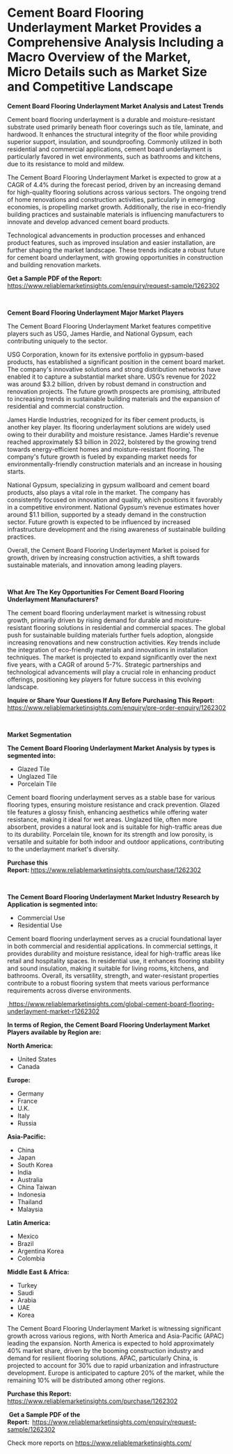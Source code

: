 <p><h1>Cement Board Flooring Underlayment Market Provides a Comprehensive Analysis Including a Macro Overview of the Market, Micro Details such as Market Size and Competitive Landscape</h1></p><p><strong>Cement Board Flooring Underlayment Market Analysis and Latest Trends</strong></p>
<p><p>Cement board flooring underlayment is a durable and moisture-resistant substrate used primarily beneath floor coverings such as tile, laminate, and hardwood. It enhances the structural integrity of the floor while providing superior support, insulation, and soundproofing. Commonly utilized in both residential and commercial applications, cement board underlayment is particularly favored in wet environments, such as bathrooms and kitchens, due to its resistance to mold and mildew.</p><p>The Cement Board Flooring Underlayment Market is expected to grow at a CAGR of 4.4% during the forecast period, driven by an increasing demand for high-quality flooring solutions across various sectors. The ongoing trend of home renovations and construction activities, particularly in emerging economies, is propelling market growth. Additionally, the rise in eco-friendly building practices and sustainable materials is influencing manufacturers to innovate and develop advanced cement board products. </p><p>Technological advancements in production processes and enhanced product features, such as improved insulation and easier installation, are further shaping the market landscape. These trends indicate a robust future for cement board underlayment, with growing opportunities in construction and building renovation markets.</p></p>
<p><strong>Get a Sample PDF of the Report:&nbsp;</strong> <a href="https://www.reliablemarketinsights.com/enquiry/request-sample/1262302?utm_campaign=2117&utm_medium=2&utm_source=Github&utm_content=ia&utm_term=03042025&utm_id=cement-board-flooring-underlayment">https://www.reliablemarketinsights.com/enquiry/request-sample/1262302</a></p>
<p>&nbsp;</p>
<p><strong>Cement Board Flooring Underlayment Major Market Players</strong></p>
<p><p>The Cement Board Flooring Underlayment Market features competitive players such as USG, James Hardie, and National Gypsum, each contributing uniquely to the sector.</p><p>USG Corporation, known for its extensive portfolio in gypsum-based products, has established a significant position in the cement board market. The company's innovative solutions and strong distribution networks have enabled it to capture a substantial market share. USG’s revenue for 2022 was around $3.2 billion, driven by robust demand in construction and renovation projects. The future growth prospects are promising, attributed to increasing trends in sustainable building materials and the expansion of residential and commercial construction.</p><p>James Hardie Industries, recognized for its fiber cement products, is another key player. Its flooring underlayment solutions are widely used owing to their durability and moisture resistance. James Hardie's revenue reached approximately $3 billion in 2022, bolstered by the growing trend towards energy-efficient homes and moisture-resistant flooring. The company's future growth is fueled by expanding market needs for environmentally-friendly construction materials and an increase in housing starts.</p><p>National Gypsum, specializing in gypsum wallboard and cement board products, also plays a vital role in the market. The company has consistently focused on innovation and quality, which positions it favorably in a competitive environment. National Gypsum’s revenue estimates hover around $1.1 billion, supported by a steady demand in the construction sector. Future growth is expected to be influenced by increased infrastructure development and the rising awareness of sustainable building practices.</p><p>Overall, the Cement Board Flooring Underlayment Market is poised for growth, driven by increasing construction activities, a shift towards sustainable materials, and innovation among leading players.</p></p>
<p>&nbsp;</p>
<p><strong>What Are The Key Opportunities For Cement Board Flooring Underlayment Manufacturers?</strong></p>
<p><p>The cement board flooring underlayment market is witnessing robust growth, primarily driven by rising demand for durable and moisture-resistant flooring solutions in residential and commercial spaces. The global push for sustainable building materials further fuels adoption, alongside increasing renovations and new construction activities. Key trends include the integration of eco-friendly materials and innovations in installation techniques. The market is projected to expand significantly over the next five years, with a CAGR of around 5-7%. Strategic partnerships and technological advancements will play a crucial role in enhancing product offerings, positioning key players for future success in this evolving landscape.</p></p>
<p><strong>Inquire or Share Your Questions If Any Before Purchasing This Report:</strong> <a href="https://www.reliablemarketinsights.com/enquiry/pre-order-enquiry/1262302?utm_campaign=2117&utm_medium=2&utm_source=Github&utm_content=ia&utm_term=03042025&utm_id=cement-board-flooring-underlayment">https://www.reliablemarketinsights.com/enquiry/pre-order-enquiry/1262302</a></p>
<p>&nbsp;</p>
<p><strong>Market Segmentation</strong></p>
<p><strong>The Cement Board Flooring Underlayment Market Analysis by types is segmented into:</strong></p>
<p><ul><li>Glazed Tile</li><li>Unglazed Tile</li><li>Porcelain Tile</li></ul></p>
<p><p>Cement board flooring underlayment serves as a stable base for various flooring types, ensuring moisture resistance and crack prevention. Glazed tile features a glossy finish, enhancing aesthetics while offering water resistance, making it ideal for wet areas. Unglazed tile, often more absorbent, provides a natural look and is suitable for high-traffic areas due to its durability. Porcelain tile, known for its strength and low porosity, is versatile and suitable for both indoor and outdoor applications, contributing to the underlayment market's diversity.</p></p>
<p><strong>Purchase this Report:&nbsp;</strong><a href="https://www.reliablemarketinsights.com/purchase/1262302?utm_campaign=2117&utm_medium=2&utm_source=Github&utm_content=ia&utm_term=03042025&utm_id=cement-board-flooring-underlayment">https://www.reliablemarketinsights.com/purchase/1262302</a></p>
<p>&nbsp;</p>
<p><strong>The Cement Board Flooring Underlayment Market Industry Research by Application is segmented into:</strong></p>
<p><ul><li>Commercial Use</li><li>Residential Use</li></ul></p>
<p><p>Cement board flooring underlayment serves as a crucial foundational layer in both commercial and residential applications. In commercial settings, it provides durability and moisture resistance, ideal for high-traffic areas like retail and hospitality spaces. In residential use, it enhances flooring stability and sound insulation, making it suitable for living rooms, kitchens, and bathrooms. Overall, its versatility, strength, and water-resistant properties contribute to a robust flooring system that meets various performance requirements across diverse environments.</p></p>
<p><a href="https://www.reliablemarketinsights.com/global-cement-board-flooring-underlayment-market-r1262302?utm_campaign=2117&utm_medium=2&utm_source=Github&utm_content=ia&utm_term=03042025&utm_id=cement-board-flooring-underlayment">&nbsp;https://www.reliablemarketinsights.com/global-cement-board-flooring-underlayment-market-r1262302</a></p>
<p><strong>In terms of Region, the Cement Board Flooring Underlayment Market Players available by Region are:</strong></p>
<p>
    <p> <strong> North America: </strong>
        <ul>
            <li>United States</li>
            <li>Canada</li>
        </ul>
        </p> 
    <p> <strong> Europe: </strong>
        <ul>
            <li>Germany</li>
            <li>France</li>
            <li>U.K.</li>
            <li>Italy</li>
            <li>Russia</li>
        </ul>
        </p> 
    <p> <strong> Asia-Pacific: </strong>
        <ul>
            <li>China</li>
            <li>Japan</li>
            <li>South Korea</li>
            <li>India</li>
            <li>Australia</li>
            <li>China Taiwan</li>
            <li>Indonesia</li>
            <li>Thailand</li>
            <li>Malaysia</li>
        </ul>
        </p> 
    <p> <strong> Latin America: </strong>
        <ul>
            <li>Mexico</li>
            <li>Brazil</li>
            <li>Argentina Korea</li>
            <li>Colombia</li>
        </ul>
        </p> 
    <p> <strong> Middle East & Africa: </strong>
        <ul>
            <li>Turkey</li>
            <li>Saudi</li>
            <li>Arabia</li>
            <li>UAE</li>
            <li>Korea</li>
        </ul>
    </p>
    </p>
<p><p>The Cement Board Flooring Underlayment Market is witnessing significant growth across various regions, with North America and Asia-Pacific (APAC) leading the expansion. North America is expected to hold approximately 40% market share, driven by the booming construction industry and demand for resilient flooring solutions. APAC, particularly China, is projected to account for 30% due to rapid urbanization and infrastructure development. Europe is anticipated to capture 20% of the market, while the remaining 10% will be distributed among other regions.</p></p>
<p><strong>Purchase this Report: </strong><a href="https://www.reliablemarketinsights.com/purchase/1262302?utm_campaign=2117&utm_medium=2&utm_source=Github&utm_content=ia&utm_term=03042025&utm_id=cement-board-flooring-underlayment">https://www.reliablemarketinsights.com/purchase/1262302</a></p>
<p>&nbsp;<strong>Get a Sample PDF of the Report:&nbsp;&nbsp;</strong><a href="https://www.reliablemarketinsights.com/enquiry/request-sample/1262302?utm_campaign=2117&utm_medium=2&utm_source=Github&utm_content=ia&utm_term=03042025&utm_id=cement-board-flooring-underlayment">https://www.reliablemarketinsights.com/enquiry/request-sample/1262302</a></p>
<p><strong></strong></p>
<p>Check more reports on <a href="https://www.reliablemarketinsights.com/?utm_campaign=2117&utm_medium=2&utm_source=Github&utm_content=ia&utm_term=03042025&utm_id=cement-board-flooring-underlayment">https://www.reliablemarketinsights.com/</a></p>